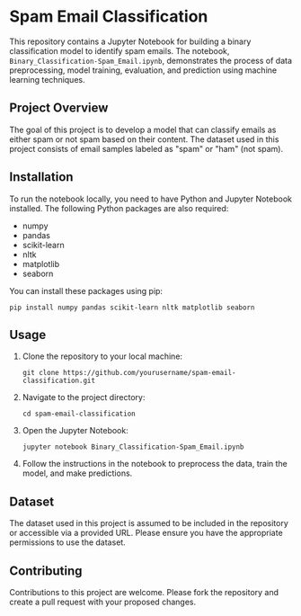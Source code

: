 <!DOCTYPE html>
<html lang="en">
<head>
   
</head>
<body>

<h1>Spam Email Classification</h1>

<p>This repository contains a Jupyter Notebook for building a binary classification model to identify spam emails. The notebook, <code>Binary_Classification-Spam_Email.ipynb</code>, demonstrates the process of data preprocessing, model training, evaluation, and prediction using machine learning techniques.</p>

<h2>Project Overview</h2>

<p>The goal of this project is to develop a model that can classify emails as either spam or not spam based on their content. The dataset used in this project consists of email samples labeled as "spam" or "ham" (not spam).</p>

<h2>Installation</h2>

<p>To run the notebook locally, you need to have Python and Jupyter Notebook installed. The following Python packages are also required:</p>

<ul>
    <li>numpy</li>
    <li>pandas</li>
    <li>scikit-learn</li>
    <li>nltk</li>
    <li>matplotlib</li>
    <li>seaborn</li>
</ul>

<p>You can install these packages using pip:</p>

<pre><code>pip install numpy pandas scikit-learn nltk matplotlib seaborn</code></pre>

<h2>Usage</h2>

<ol>
    <li>Clone the repository to your local machine:</li>
    <pre><code>git clone https://github.com/yourusername/spam-email-classification.git</code></pre>
    <li>Navigate to the project directory:</li>
    <pre><code>cd spam-email-classification</code></pre>
    <li>Open the Jupyter Notebook:</li>
    <pre><code>jupyter notebook Binary_Classification-Spam_Email.ipynb</code></pre>
    <li>Follow the instructions in the notebook to preprocess the data, train the model, and make predictions.</li>
</ol>

<h2>Dataset</h2>

<p>The dataset used in this project is assumed to be included in the repository or accessible via a provided URL. Please ensure you have the appropriate permissions to use the dataset.</p>

<h2>Contributing</h2>

<p>Contributions to this project are welcome. Please fork the repository and create a pull request with your proposed changes.</p>

</body>
</html>
